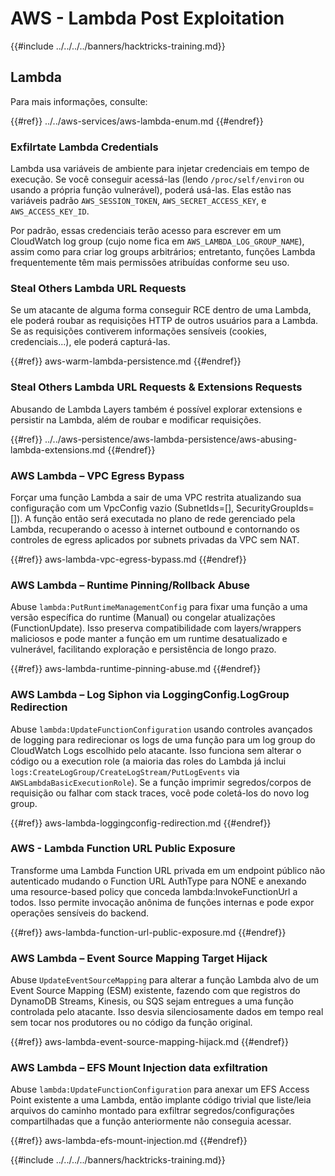 # AWS - Lambda Post Exploitation

{{#include ../../../../banners/hacktricks-training.md}}

## Lambda

Para mais informações, consulte:

{{#ref}}
../../aws-services/aws-lambda-enum.md
{{#endref}}

### Exfilrtate Lambda Credentials

Lambda usa variáveis de ambiente para injetar credenciais em tempo de execução. Se você conseguir acessá-las (lendo `/proc/self/environ` ou usando a própria função vulnerável), poderá usá-las. Elas estão nas variáveis padrão `AWS_SESSION_TOKEN`, `AWS_SECRET_ACCESS_KEY`, e `AWS_ACCESS_KEY_ID`.

Por padrão, essas credenciais terão acesso para escrever em um CloudWatch log group (cujo nome fica em `AWS_LAMBDA_LOG_GROUP_NAME`), assim como para criar log groups arbitrários; entretanto, funções Lambda frequentemente têm mais permissões atribuídas conforme seu uso.

### Steal Others Lambda URL Requests

Se um atacante de alguma forma conseguir RCE dentro de uma Lambda, ele poderá roubar as requisições HTTP de outros usuários para a Lambda. Se as requisições contiverem informações sensíveis (cookies, credenciais...), ele poderá capturá-las.

{{#ref}}
aws-warm-lambda-persistence.md
{{#endref}}

### Steal Others Lambda URL Requests & Extensions Requests

Abusando de Lambda Layers também é possível explorar extensions e persistir na Lambda, além de roubar e modificar requisições.

{{#ref}}
../../aws-persistence/aws-lambda-persistence/aws-abusing-lambda-extensions.md
{{#endref}}

### AWS Lambda – VPC Egress Bypass

Forçar uma função Lambda a sair de uma VPC restrita atualizando sua configuração com um VpcConfig vazio (SubnetIds=[], SecurityGroupIds=[]). A função então será executada no plano de rede gerenciado pela Lambda, recuperando o acesso à internet outbound e contornando os controles de egress aplicados por subnets privadas da VPC sem NAT.

{{#ref}}
aws-lambda-vpc-egress-bypass.md
{{#endref}}

### AWS Lambda – Runtime Pinning/Rollback Abuse

Abuse `lambda:PutRuntimeManagementConfig` para fixar uma função a uma versão específica do runtime (Manual) ou congelar atualizações (FunctionUpdate). Isso preserva compatibilidade com layers/wrappers maliciosos e pode manter a função em um runtime desatualizado e vulnerável, facilitando exploração e persistência de longo prazo.

{{#ref}}
aws-lambda-runtime-pinning-abuse.md
{{#endref}}

### AWS Lambda – Log Siphon via LoggingConfig.LogGroup Redirection

Abuse `lambda:UpdateFunctionConfiguration` usando controles avançados de logging para redirecionar os logs de uma função para um log group do CloudWatch Logs escolhido pelo atacante. Isso funciona sem alterar o código ou a execution role (a maioria das roles do Lambda já inclui `logs:CreateLogGroup/CreateLogStream/PutLogEvents` via `AWSLambdaBasicExecutionRole`). Se a função imprimir segredos/corpos de requisição ou falhar com stack traces, você pode coletá-los do novo log group.

{{#ref}}
aws-lambda-loggingconfig-redirection.md
{{#endref}}

### AWS - Lambda Function URL Public Exposure

Transforme uma Lambda Function URL privada em um endpoint público não autenticado mudando o Function URL AuthType para NONE e anexando uma resource-based policy que conceda lambda:InvokeFunctionUrl a todos. Isso permite invocação anônima de funções internas e pode expor operações sensíveis do backend.

{{#ref}}
aws-lambda-function-url-public-exposure.md
{{#endref}}

### AWS Lambda – Event Source Mapping Target Hijack

Abuse `UpdateEventSourceMapping` para alterar a função Lambda alvo de um Event Source Mapping (ESM) existente, fazendo com que registros do DynamoDB Streams, Kinesis, ou SQS sejam entregues a uma função controlada pelo atacante. Isso desvia silenciosamente dados em tempo real sem tocar nos produtores ou no código da função original.

{{#ref}}
aws-lambda-event-source-mapping-hijack.md
{{#endref}}

### AWS Lambda – EFS Mount Injection data exfiltration

Abuse `lambda:UpdateFunctionConfiguration` para anexar um EFS Access Point existente a uma Lambda, então implante código trivial que liste/leia arquivos do caminho montado para exfiltrar segredos/configurações compartilhadas que a função anteriormente não conseguia acessar.

{{#ref}}
aws-lambda-efs-mount-injection.md
{{#endref}}



{{#include ../../../../banners/hacktricks-training.md}}

